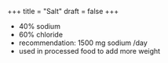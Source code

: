 +++
title = "Salt"
draft = false
+++

-   40% sodium
-   60% chloride
-   recommendation: 1500 mg sodium /day
-   used in processed food to add more weight